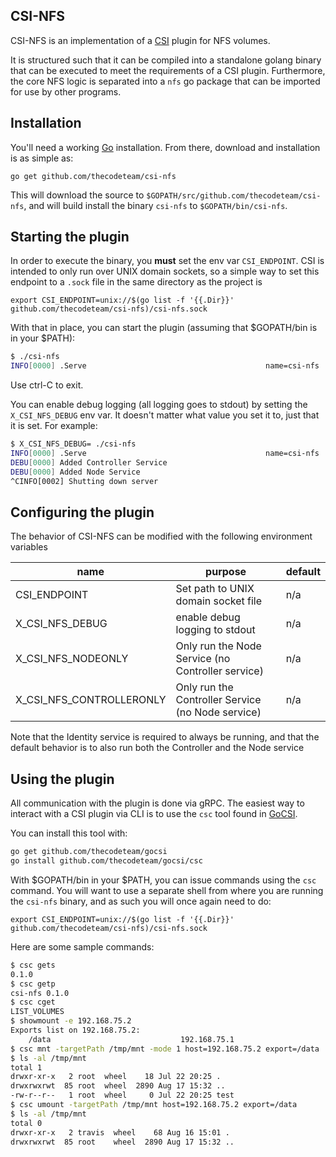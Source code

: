 CSI-NFS
-------

CSI-NFS is an implementation of a
[CSI](https://github.com/container-storage-interface) plugin for NFS volumes.

It is structured such that it can be compiled into a standalone golang binary
that can be executed to meet the requirements of a CSI plugin. Furthermore, the
core NFS logic is separated into a `nfs` go package that can be imported for use
by other programs.

Installation
-------------

You'll need a working [Go](https://golang.org) installation. From there,
download and installation is as simple as:

`go get github.com/thecodeteam/csi-nfs`

This will download the source to `$GOPATH/src/github.com/thecodeteam/csi-nfs`,
and will build install the binary `csi-nfs` to `$GOPATH/bin/csi-nfs`.

Starting the plugin
-------------------

In order to execute the binary, you **must** set the env var `CSI_ENDPOINT`. CSI
is intended to only run over UNIX domain sockets, so a simple way to set this
endpoint to a `.sock` file in the same directory as the project is

`export CSI_ENDPOINT=unix://$(go list -f '{{.Dir}}' github.com/thecodeteam/csi-nfs)/csi-nfs.sock`

With that in place, you can start the plugin
(assuming that $GOPATH/bin is in your $PATH):

```sh
$ ./csi-nfs
INFO[0000] .Serve                                        name=csi-nfs
```

Use ctrl-C to exit.

You can enable debug logging (all logging goes to stdout) by setting the
`X_CSI_NFS_DEBUG` env var. It doesn't matter what value you set it to, just that
it is set. For example:

```sh
$ X_CSI_NFS_DEBUG= ./csi-nfs
INFO[0000] .Serve                                        name=csi-nfs
DEBU[0000] Added Controller Service
DEBU[0000] Added Node Service
^CINFO[0002] Shutting down server
```

Configuring the plugin
----------------------

The behavior of CSI-NFS can be modified with the following environment variables

| name | purpose | default |
| - | - | - |
| CSI_ENDPOINT | Set path to UNIX domain socket file | n/a |
| X_CSI_NFS_DEBUG | enable debug logging to stdout | n/a |
| X_CSI_NFS_NODEONLY | Only run the Node Service (no Controller service) | n/a |
| X_CSI_NFS_CONTROLLERONLY | Only run the Controller Service (no Node service) | n/a |

Note that the Identity service is required to always be running, and that the
default behavior is to also run both the Controller and the Node service

Using the plugin
----------------

All communication with the plugin is done via gRPC. The easiest way to interact
with a CSI plugin via CLI is to use the `csc` tool found in
[GoCSI](https://github.com/thecodeteam/gocsi).

You can install this tool with:

```sh
go get github.com/thecodeteam/gocsi
go install github.com/thecodeteam/gocsi/csc
```

With $GOPATH/bin in your $PATH, you can issue commands using the `csc` command.
You will want to use a separate shell from where you are running the `csi-nfs`
binary, and as such you will once again need to do:

`export CSI_ENDPOINT=unix://$(go list -f '{{.Dir}}' github.com/thecodeteam/csi-nfs)/csi-nfs.sock`

Here are some sample commands:

```sh
$ csc gets
0.1.0
$ csc getp
csi-nfs	0.1.0
$ csc cget
LIST_VOLUMES
$ showmount -e 192.168.75.2
Exports list on 192.168.75.2:
	/data                             192.168.75.1
$ csc mnt -targetPath /tmp/mnt -mode 1 host=192.168.75.2 export=/data
$ ls -al /tmp/mnt
total 1
drwxr-xr-x   2 root  wheel    18 Jul 22 20:25 .
drwxrwxrwt  85 root  wheel  2890 Aug 17 15:32 ..
-rw-r--r--   1 root  wheel     0 Jul 22 20:25 test
$ csc umount -targetPath /tmp/mnt host=192.168.75.2 export=/data
$ ls -al /tmp/mnt
total 0
drwxr-xr-x   2 travis  wheel    68 Aug 16 15:01 .
drwxrwxrwt  85 root    wheel  2890 Aug 17 15:32 ..
```
